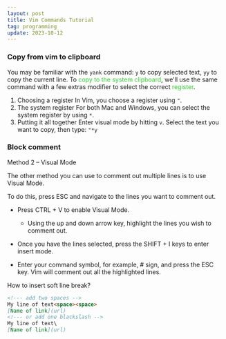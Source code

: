 ```yaml
---
layout: post
title: Vim Commands Tutorial
tag: programming
update: 2023-10-12
---
```


### **Copy from vim to clipboard**

You may be familiar with the `yank` command: `y` to copy selected text, `yy` to copy the current line. To <span style='color:#32CD32'>copy to the system clipboard</span>, we'll use the same command with a few extras modifier to select the correct <span style='color:#32CD32'>register</span>.

1.   Choosing a register
     In Vim, you choose a register using `"`.
2.   The system register
     For both Mac and Windows, you can select the system register by using `*`.
3.   Putting it all together
     Enter visual mode by hitting `v`. Select the text you want to copy, then type: `"*y`



### **Block comment**

Method 2 – Visual Mode

The other method you can use to comment out multiple lines is to use Visual Mode.

To do this, press ESC and navigate to the lines you want to comment out.

-   Press CTRL + V to enable Visual Mode.

    -   Using the up and down arrow key, highlight the lines you wish to comment out.
-   Once you have the lines selected, press the SHIFT + I keys to enter insert mode.
-   Enter your command symbol, for example, # sign, and press the ESC key. Vim will comment out all the highlighted lines.



How to insert soft line break?
```markdown
<!--- add two spaces -->
My line of text<space><space>
[Name of link](url)
<!--- or add one blackslash -->
My line of text\
[Name of link](url)
```

